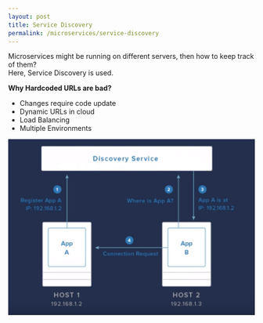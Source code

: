 ```yaml
---
layout: post
title: Service Discovery
permalink: /microservices/service-discovery
---
```


Microservices might be running on different servers, then how to keep track of them?   
Here, Service Discovery is used.

**Why Hardcoded URLs are bad?**
- Changes require code update
- Dynamic URLs in cloud
- Load Balancing
- Multiple Environments

![service-discovery.png](https://github.com/arpit04tripathi/files-cdn/raw/cdn/webservices/microservices/service-discovery.png)